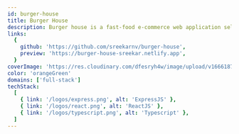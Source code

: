 ```yaml
---
id: burger-house
title: Burger House
description: Burger house is a fast-food e-commerce web application selling burgers. This web app allows you to choose burgers from a menu or allow user to make their own customized burger with the given ingredients and also has an amazing dashboard where users can view and edit their order status.
links:
  {
    github: 'https://github.com/sreekarnv/burger-house',
    preview: 'https://burger-house-sreekar.netlify.app',
  }
coverImage: 'https://res.cloudinary.com/dfesryh4w/image/upload/v1666187774/portfolio/burger-house.png'
color: 'orangeGreen'
domains: ['full-stack']
techStack:
  [
    { link: '/logos/express.png', alt: 'ExpressJS' },
    { link: '/logos/react.png', alt: 'ReactJS' },
    { link: '/logos/typescript.png', alt: 'Typescript' },
  ]
---
```

